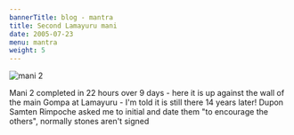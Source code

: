 ```yaml
---
bannerTitle: blog - mantra
title: Second Lamayuru mani 
date: 2005-07-23
menu: mantra
weight: 5
---
```



![mani 2](/images/mani/mani2Finished.jpg)  

Mani 2 completed in 22 hours over 9
days - here it is up against the wall of the main Gompa at Lamayuru - I'm told
it is still there 14 years later! Dupon Samten Rimpoche asked me to initial and
date them "to encourage the others", normally stones aren't signed

